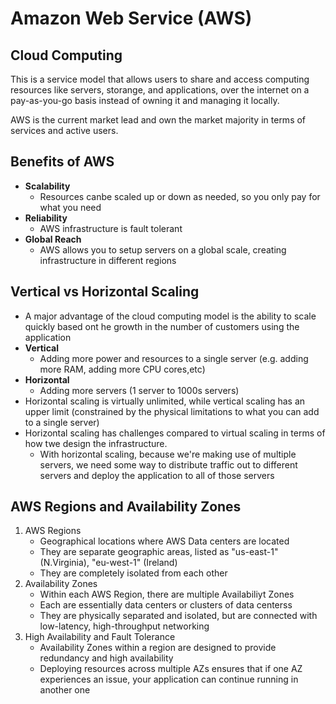 # Amazon Web Service (AWS)

## Cloud Computing

This is a service model that allows users to share and access computing resources like servers, storange, and applications, over the internet on a pay-as-you-go basis instead of owning it and managing it locally.

AWS is the current market lead and own the market majority in terms of services and active users.

## Benefits of AWS

- **Scalability**
    - Resources canbe scaled up or down as needed, so you only pay for what you need
- **Reliability**
    - AWS infrastructure is fault tolerant
- **Global Reach**
    - AWS allows you to setup servers on a global scale, creating infrastructure in different regions

## Vertical vs Horizontal Scaling

- A major advantage of the cloud computing model is the ability to scale quickly based ont he growth in the number of customers using the application
- **Vertical**
    - Adding more power and resources to a single server (e.g. adding more RAM, adding more CPU cores,etc)
- **Horizontal**
    - Adding more servers (1 server to 1000s servers)
- Horizontal scaling is virtually unlimited, while vertical scaling has an upper limit (constrained by the physical limitations to what you can add to a single server)
- Horizontal scaling has challenges compared to virtual scaling in terms of how twe design the infrastructure.
    - With horizontal scaling, because we're making use of multiple servers, we need some way to distribute traffic out to different servers and deploy the application to all of those servers

## AWS Regions and Availability Zones

1. AWS Regions
    - Geographical locations where AWS Data centers are located
    - They are separate geographic areas, listed as "us-east-1" (N.Virginia), "eu-west-1" (Ireland)
    - They are completely isolated from each other
2. Availability Zones
    - Within each AWS Region, there are multiple Availabiliyt Zones
    - Each are essentially data centers or clusters of data centerss
    - They are physically separated and isolated, but are connected with low-latency, high-throughput networking
3. High Availability and Fault Tolerance
    - Availability Zones within a region are designed to provide redundancy and high availability
    - Deploying resources across multiple AZs ensures that if one AZ experiences an issue, your application can continue running in another one

